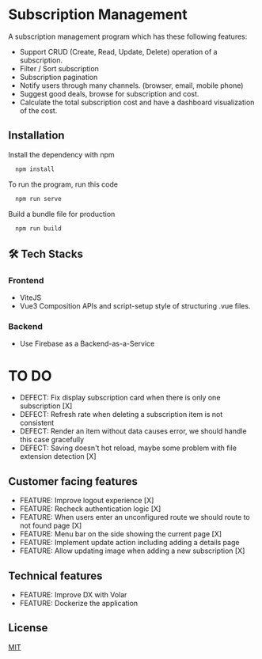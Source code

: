 # Subscription Management

A subscription management program which has these following features:

- Support CRUD (Create, Read, Update, Delete) operation of a subscription.
- Filter / Sort subscription
- Subscription pagination
- Notify users through many channels. (browser, email, mobile phone)
- Suggest good deals, browse for subscription and cost.
- Calculate the total subscription cost and have a dashboard visualization of the cost.




## Installation

Install the dependency with npm

```bash
  npm install 
```

To run the program, run this code
```bash
  npm run serve
```

Build a bundle file for production
```bash
  npm run build
```

## 🛠 Tech Stacks

### Frontend

- ViteJS
- Vue3 Composition APIs and script-setup style of structuring .vue files.

### Backend
- Use Firebase as a Backend-as-a-Service

# TO DO


- DEFECT: Fix display subscription card when there is only one subscription [X]
- DEFECT: Refresh rate when deleting a subscription item is not consistent
- DEFECT: Render an item without data causes error, we should handle this case gracefully
- DEFECT: Saving doesn't hot reload, maybe some problem with file extension detection [X] 


## Customer facing features
- FEATURE: Improve logout experience [X]
- FEATURE: Recheck authentication logic [X]
- FEATURE: When users enter an unconfigured route we should route to not found page [X]
- FEATURE: Menu bar on the side showing the current page [X]
- FEATURE: Implement update action including adding a details page
- FEATURE: Allow updating image when adding a new subscription [X]
## Technical features
- FEATURE: Improve DX with Volar
- FEATURE: Dockerize the application

## License

[MIT](https://choosealicense.com/licenses/mit/)
